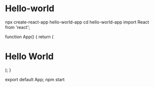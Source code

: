 # Hello-world
npx create-react-app hello-world-app
cd hello-world-app
import React from 'react';

function App() {
  return (
    <div className="App">
      <h1>Hello World</h1>
    </div>
  );
}

export default App;
npm start
